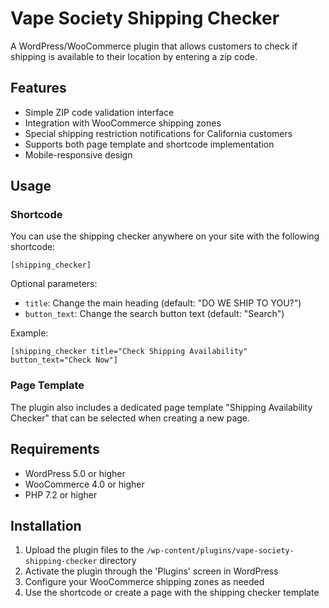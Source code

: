 # Vape Society Shipping Checker

A WordPress/WooCommerce plugin that allows customers to check if shipping is available to their location by entering a zip code.

## Features

- Simple ZIP code validation interface
- Integration with WooCommerce shipping zones
- Special shipping restriction notifications for California customers
- Supports both page template and shortcode implementation
- Mobile-responsive design

## Usage

### Shortcode

You can use the shipping checker anywhere on your site with the following shortcode:

```
[shipping_checker]
```

Optional parameters:

- `title`: Change the main heading (default: "DO WE SHIP TO YOU?")
- `button_text`: Change the search button text (default: "Search")

Example:

```
[shipping_checker title="Check Shipping Availability" button_text="Check Now"]
```

### Page Template

The plugin also includes a dedicated page template "Shipping Availability Checker" that can be selected when creating a new page.

## Requirements

- WordPress 5.0 or higher
- WooCommerce 4.0 or higher
- PHP 7.2 or higher

## Installation

1. Upload the plugin files to the `/wp-content/plugins/vape-society-shipping-checker` directory
2. Activate the plugin through the 'Plugins' screen in WordPress
3. Configure your WooCommerce shipping zones as needed
4. Use the shortcode or create a page with the shipping checker template
